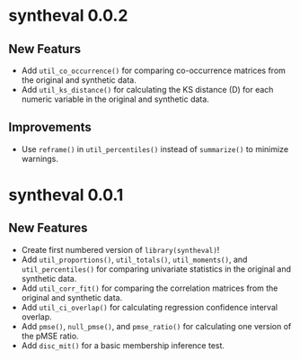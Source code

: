 # syntheval 0.0.2

## New Featurs

* Add `util_co_occurrence()` for comparing co-occurrence matrices from the original and synthetic data.
* Add `util_ks_distance()` for calculating the KS distance (D) for each numeric variable in the original and synthetic data.

## Improvements

* Use `reframe()` in `util_percentiles()` instead of `summarize()` to minimize warnings.

# syntheval 0.0.1

## New Features

* Create first numbered version of `library(syntheval)`!
* Add `util_proportions()`, `util_totals()`, `util_moments()`, and `util_percentiles()` for comparing univariate statistics in the original and synthetic data.
* Add `util_corr_fit()` for comparing the correlation matrices from the original and synthetic data.
* Add `util_ci_overlap()` for calculating regression confidence interval overlap.
* Add `pmse()`, `null_pmse()`, and `pmse_ratio()` for calculating one version of the pMSE ratio. 
* Add `disc_mit()` for a basic membership inference test.

